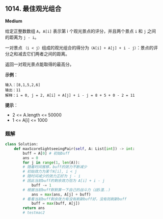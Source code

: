 ## 1014. 最佳观光组合
**Medium**

给定正整数数组 `A`，`A[i]` 表示第 i 个观光景点的评分，并且两个景点 `i` 和 `j` 之间的距离为 `j - i`。

一对景点 `（i < j）`组成的观光组合的得分为`（A[i] + A[j] + i - j）`：景点的评分之和减去它们两者之间的距离。

返回一对观光景点能取得的最高分。

**示例**：
```
输入：[8,1,5,2,6]
输出：11
解释：i = 0, j = 2, A[i] + A[j] + i - j = 8 + 5 + 0 - 2 = 11
``` 
**提示**：

- 2 <= A.length <= 50000
- 1 <= A[i] <= 1000

### 题解

```python
class Solution:
    def maxScoreSightseeingPair(self, A: List[int]) -> int:
        buff = A[0] # 初始buff
        ans = 0
        for j in range(1, len(A)):
        # 随着时间推移，buff的效力不断减少
        # 初始效力为某个A[i], i < j
        # 随时间减少的效力正好为 j - i
        # 因此当前buff的剩余效力恰为 A[i] + i - j
            buff -= 1
        # 根据当前buff默默算一下自己的战斗力（战5渣..)
            ans = max(ans, A[j] + buff)
        # 看看当前buff剩余效力有没有刷新buff好，没有则刷新buff
            buff = max(buff, A[j])
        return ans
        # testmac2
```